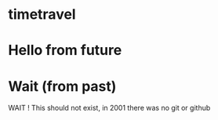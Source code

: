 # timetravel
# Hello from future
# Wait (from past)
WAIT ! 
This should not exist, in 2001 there was no git or github
